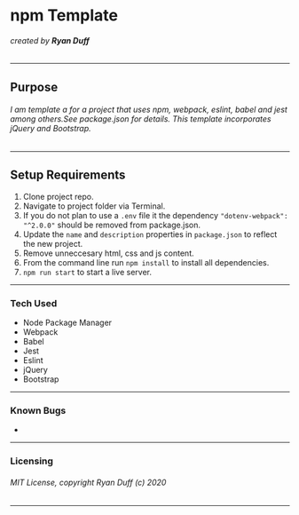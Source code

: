 # npm Template

###### created by **Ryan Duff**
---
## Purpose
###### I am template a for a project that uses npm, webpack, eslint, babel and jest among others.See package.json for details. This template incorporates jQuery and Bootstrap.

---
## Setup Requirements
 1. Clone project repo.
 2. Navigate to project folder via Terminal.
 3. If you do not plan to use a `.env` file it the dependency `"dotenv-webpack": "^2.0.0"` should be removed from package.json.
 4. Update the `name` and `description` properties in `package.json` to reflect the new project.
 5. Remove unneccesary html, css and js content.
 6. From the command line run `npm install` to install all dependencies. 
 7. `npm run start` to start a live server.
 
---
### Tech Used
- Node Package Manager
- Webpack
- Babel
- Jest
- Eslint
- jQuery
- Bootstrap

---
### Known Bugs
 * 
---
### Licensing
###### MIT License, copyright Ryan Duff (c) 2020
---
